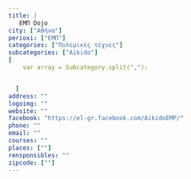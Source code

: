 ```yaml
---
title: |
   ΕΜΠ Dojo
city: ["Αθήνα"]
perioxi: ["ΕΜΠ"]
categories: ["Πολεμικές τέχνες"]
subcategories: ["Aikido"]
[  
	var array = Subcategory.split(",");


  ]
address: ""
logoimg: ""
website: ""
facebook: "https://el-gr.facebook.com/AikidoEMP/"
phone: ""
email: ""
courses: ""
places: [""]
rensponsibles: ""
zipcode: [""]
---
```




